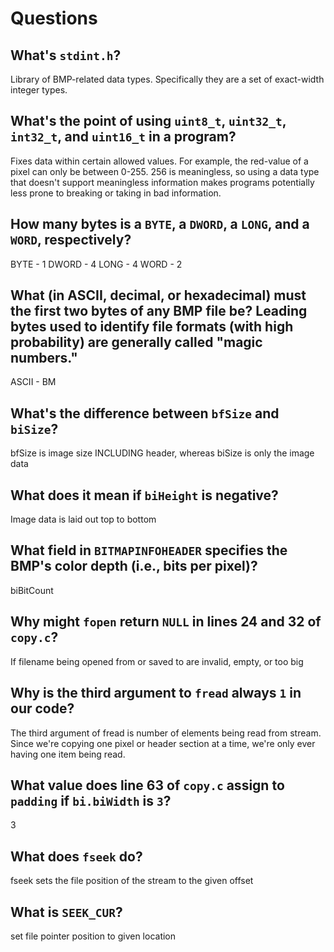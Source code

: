 # Questions

## What's `stdint.h`?

Library of BMP-related data types. Specifically they are a set of exact-width integer types.

## What's the point of using `uint8_t`, `uint32_t`, `int32_t`, and `uint16_t` in a program?

Fixes data within certain allowed values. For example, the red-value of a pixel can only be between 0-255.
256 is meaningless, so using a data type that doesn't support meaningless information makes programs
potentially less prone to breaking or taking in bad information.

## How many bytes is a `BYTE`, a `DWORD`, a `LONG`, and a `WORD`, respectively?

BYTE - 1
DWORD - 4
LONG - 4
WORD - 2

## What (in ASCII, decimal, or hexadecimal) must the first two bytes of any BMP file be? Leading bytes used to identify file formats (with high probability) are generally called "magic numbers."

ASCII - BM

## What's the difference between `bfSize` and `biSize`?

bfSize is image size INCLUDING header, whereas biSize is only the image data

## What does it mean if `biHeight` is negative?

Image data is laid out top to bottom

## What field in `BITMAPINFOHEADER` specifies the BMP's color depth (i.e., bits per pixel)?

biBitCount

## Why might `fopen` return `NULL` in lines 24 and 32 of `copy.c`?

If filename being opened from or saved to are invalid, empty, or too big

## Why is the third argument to `fread` always `1` in our code?

The third argument of fread is number of elements being read from stream. Since we're copying one pixel or header section at a time,
we're only ever having one item being read.

## What value does line 63 of `copy.c` assign to `padding` if `bi.biWidth` is `3`?

3

## What does `fseek` do?

fseek sets the file position of the stream to the given offset

## What is `SEEK_CUR`?

set file pointer position to given location
